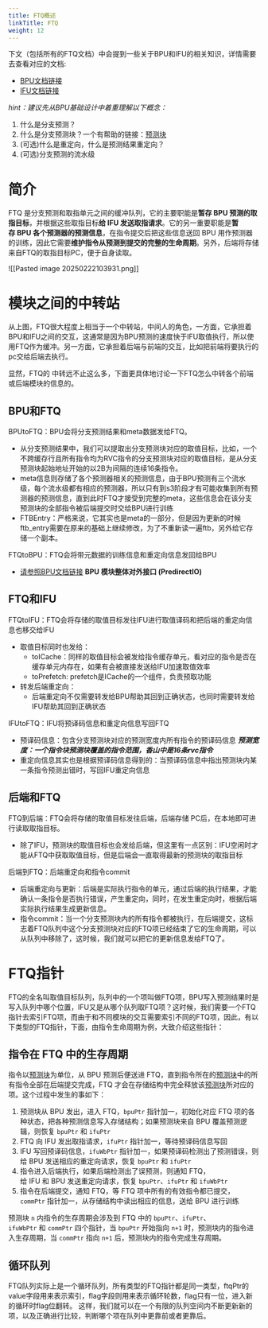 ```yaml
---
title: FTQ概述
linkTitle: FTQ
weight: 12
---
```


下文（包括所有的FTQ文档）中会提到一些关于BPU和IFU的相关知识，详情需要去查看对应的文档: 
- [BPU文档链接](https://open-verify.cc/xs-bpu/docs/)
- [IFU文档链接](https://open-verify.cc/UnityChipForXiangShan/docs/98_ut/01_frontend/01_ifu/)

*hint：建议先从BPU基础设计中着重理解以下概念：*
1. 什么是分支预测？
2. 什么是分支预测块？一个有帮助的链接：[预测块](https://docs.xiangshan.cc/zh-cn/latest/frontend/bp/#pred-block)
3. (可选)什么是重定向，什么是预测结果重定向？
4. (可选)分支预测的流水级
# 简介
FTQ 是分支预测和取指单元之间的缓冲队列，它的主要职能是**暂存 BPU 预测的取指目标**，并根据这些取指目标**给 IFU 发送取指请求**。它的另一重要职能是**暂存 BPU 各个预测器的预测信息**，在指令提交后把这些信息送回 BPU 用作预测器的训练，因此它需要**维护指令从预测到提交的完整的生命周期**。另外，后端将存储来自FTQ的取指目标PC，便于自身读取。

![[Pasted image 20250222103931.png]]

# 模块之间的中转站
从上图，FTQ很大程度上相当于一个中转站，中间人的角色，一方面，它承担着BPU和IFU之间的交互，这通常是因为BPU预测的速度快于IFU取值执行，所以使用FTQ作为缓冲。另一方面，它承担着后端与前端的交互，比如把前端将要执行的pc交给后端去执行。

显然，FTQ的 中转远不止这么多，下面更具体地讨论一下FTQ怎么中转各个前端或后端模块的信息的。
## BPU和FTQ
BPUtoFTQ：BPU会将分支预测结果和meta数据发给FTQ。
- 从分支预测结果中，我们可以提取出分支预测块对应的取值目标，比如，一个不跨缓存行且所有指令均为RVC指令的分支预测块对应的取值目标，是从分支预测块起始地址开始的以2B为间隔的连续16条指令。
- meta信息则存储了各个预测器相关的预测信息，由于BPU预测有三个流水级，每个流水级都有相应的预测器，所以只有到s3阶段才有可能收集到所有预测器的预测信息，直到此时FTQ才接受到完整的meta，这些信息会在该分支预测块的全部指令被后端提交时交给BPU进行训练
- FTBEntry：严格来说，它其实也是meta的一部分，但是因为更新的时候ftb_entry需要在原来的基础上继续修改，为了不重新读一遍ftb，另外给它存储一个副本。

FTQtoBPU：FTQ会将带元数据的训练信息和重定向信息发回给BPU
- [请参照BPU文档链接](https://open-verify.cc/xs-bpu/docs/ports/02_global_ports/) **BPU 模块整体对外接口 (PredirectIO)**
## FTQ和IFU

FTQtoIFU：FTQ会将存储的取值目标发往IFU进行取值译码和把后端的重定向信息也移交给IFU
- 取值目标同时也发给：
	- toICache：同样的取值目标会被发给指令缓存单元，看对应的指令是否在缓存单元内存在，如果有会被直接发送给IFU加速取值效率
	- toPrefetch: prefetch是ICache的一个组件，负责预取功能
- 转发后端重定向：
	- 后端重定向不仅需要转发给BPU帮助其回到正确状态，也同时需要转发给IFU帮助其回到正确状态

IFUtoFTQ：IFU将预译码信息和重定向信息写回FTQ
- 预译码信息：包含分支预测块对应的预测宽度内所有指令的预译码信息
	***预测宽度：一个指令块预测块覆盖的指令范围，香山中是16条rvc指令***
- 重定向信息其实也是根据预译码信息得到的：当预译码信息中指出预测块内某一条指令预测出错时，写回IFU重定向信息
## 后端和FTQ

FTQ到后端：FTQ会将存储的取值目标发往后端，后端存储 PC后，在本地即可进行读取取指目标。
- 除了IFU，预测块的取值目标也会发给后端，但这里有一点区别：IFU空闲时才能从FTQ中获取取值目标，但是后端会一直取得最新的预测块的取指目标

后端到FTQ：后端重定向和指令commit
- 后端重定向与更新：后端是实际执行指令的单元，通过后端的执行结果，才能确认一条指令是否执行错误，产生重定向，同时，在发生重定向时，根据后端实际执行结果生成更新信息。
- 指令commit：当一个分支预测块内的所有指令都被执行，在后端提交，这标志着FTQ队列中这个分支预测块对应的FTQ项已经结束了它的生命周期，可以从队列中移除了，这时候，我们就可以把它的更新信息发给FTQ了。
# FTQ指针
FTQ的全名叫取值目标队列，队列中的一个项叫做FTQ项，BPU写入预测结果时是写入队列中哪个位置，IFU又是从哪个队列取FTQ项？这时候，我们需要一个FTQ指针去索引FTQ项，而由于和不同模块的交互需要索引不同的FTQ项，因此，有以下类型的FTQ指针，下面，由指令生命周期为例，大致介绍这些指针：
## 指令在 FTQ 中的生存周期

指令以[预测块](https://docs.xiangshan.cc/zh-cn/latest/frontend/bp/#pred-block)为单位，从 BPU 预测后便送进 FTQ，直到指令所在的[预测块](https://docs.xiangshan.cc/zh-cn/latest/frontend/bp/#pred-block)中的所有指令全部在后端提交完成，FTQ 才会在存储结构中完全释放该[预测块](https://docs.xiangshan.cc/zh-cn/latest/frontend/bp/#pred-block)所对应的项。这个过程中发生的事如下：

1. 预测块从 BPU 发出，进入 FTQ，`bpuPtr` 指针加一，初始化对应 FTQ 项的各种状态，把各种预测信息写入存储结构；如果预测块来自 BPU 覆盖预测逻辑，则恢复 `bpuPtr` 和 `ifuPtr`
2. FTQ 向 IFU 发出取指请求，`ifuPtr` 指针加一，等待预译码信息写回
3. IFU 写回预译码信息，`ifuWbPtr` 指针加一，如果预译码检测出了预测错误，则给 BPU 发送相应的重定向请求，恢复 `bpuPtr` 和 `ifuPtr`
4. 指令进入后端执行，如果后端检测出了误预测，则通知 FTQ，给 IFU 和 BPU 发送重定向请求，恢复 `bpuPtr`、`ifuPtr` 和 `ifuWbPtr`
5. 指令在后端提交，通知 FTQ，等 FTQ 项中所有的有效指令都已提交，`commPtr` 指针加一，从存储结构中读出相应的信息，送给 BPU 进行训练

预测块 `n` 内指令的生存周期会涉及到 FTQ 中的 `bpuPtr`、`ifuPtr`、`ifuWbPtr` 和 `commPtr` 四个指针，当 `bpuPtr` 开始指向 `n+1` 时，预测块内的指令进入生存周期，当 `commPtr` 指向 `n+1` 后，预测块内的指令完成生存周期。

## 循环队列
FTQ队列实际上是一个循环队列，所有类型的FTQ指针都是同一类型，ftqPtr的value字段用来表示索引，flag字段则用来表示循环轮数，flag只有一位，进入新的循环时flag位翻转。
这样，我们就可以在一个有限的队列空间内不断更新新的项，以及正确进行比较，判断哪个项在队列中更靠前或者更靠后。
